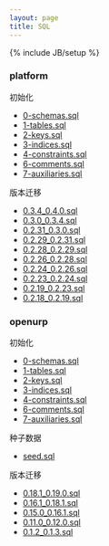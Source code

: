 ```yaml
---
layout: page
title: SQL
---
```

{% include JB/setup %}

### platform

初始化

 * [0-schemas.sql](/model/ddl/platform/0-schemas.sql) 
 * [1-tables.sql](/model/ddl/platform/1-tables.sql) 
 * [2-keys.sql](/model/ddl/platform/2-keys.sql)
 * [3-indices.sql](/model/ddl/platform/3-indices.sql)
 * [4-constraints.sql](/model/ddl/platform/4-constraints.sql)
 * [6-comments.sql](/model/ddl/platform/6-comments.sql)
 * [7-auxiliaries.sql](/model/ddl/platform/7-auxiliaries.sql)

版本迁移
 
 * [0.3.4_0.4.0.sql](/model/ddl/platform/migrate/0.3.4_0.4.0.sql)
 * [0.3.0_0.3.4.sql](/model/ddl/platform/migrate/0.3.0_0.3.4.sql)
 * [0.2.31_0.3.0.sql](/model/ddl/platform/migrate/0.2.31_0.3.0.sql)
 * [0.2.29_0.2.31.sql](/model/ddl/platform/migrate/0.2.29_0.2.31.sql) 
 * [0.2.28_0.2.29.sql](/model/ddl/platform/migrate/0.2.28_0.2.29.sql) 
 * [0.2.26_0.2.28.sql](/model/ddl/platform/migrate/0.2.26_0.2.28.sql)
 * [0.2.24_0.2.26.sql](/model/ddl/platform/migrate/0.2.24_0.2.26.sql)
 * [0.2.23_0.2.24.sql](/model/ddl/platform/migrate/0.2.23_0.2.24.sql)
 * [0.2.19_0.2.23.sql](/model/ddl/platform/migrate/0.2.19_0.2.23.sql)
 * [0.2.18_0.2.19.sql](/model/ddl/platform/migrate/0.2.18_0.2.19.sql)


### openurp

 初始化

 * [0-schemas.sql](/model/ddl/openurp/0-schemas.sql) 
 * [1-tables.sql](/model/ddl/openurp/1-tables.sql) 
 * [2-keys.sql](/model/ddl/openurp/2-keys.sql)
 * [3-indices.sql](/model/ddl/openurp/3-indices.sql)
 * [4-constraints.sql](/model/ddl/openurp/4-constraints.sql)
 * [6-comments.sql](/model/ddl/openurp/6-comments.sql)
 * [7-auxiliaries.sql](/model/ddl/openurp/7-auxiliaries.sql)

 种子数据
 * [seed.sql](/model/ddl/openurp/seed.sql)

 版本迁移

 * [0.18.1_0.19.0.sql](/model/ddl/openurp/migrate/0.18.1_0.19.0.sql) 
 * [0.16.1_0.18.1.sql](/model/ddl/openurp/migrate/0.16.1_0.18.1.sql)  
 * [0.15.0_0.16.1.sql](/model/ddl/openurp/migrate/0.15.0_0.16.1.sql) 
 * [0.11.0_0.12.0.sql](/model/ddl/openurp/migrate/0.11.0_0.12.0.sql) 
 * [0.1.2_0.1.3.sql](/model/ddl/openurp/migrate/0.1.2_0.1.3.sql) 

